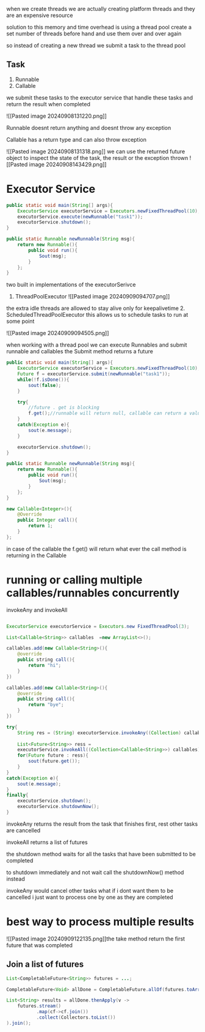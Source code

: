 when we create threads we are actually creating platform threads and they are an expensive resource

solution to this memory and time overhead is using a thread pool
create a set number of threads before hand and use them over and over again

so instead of creating a new thread we submit a task to the thread pool

## Task
1. Runnable
2. Callable

we submit these tasks to the executor service that handle these tasks and return the result when completed 

![[Pasted image 20240908131220.png]]

Runnable doesnt return anything and doesnt throw any exception

Callable has a return type and can also throw exception

![[Pasted image 20240908131318.png]]
 we can use the returned future object to inspect the state of the task, the result or the exception thrown
 ![[Pasted image 20240908143429.png]]

# Executor Service

```java
public static void main(String[] args){
	ExecutorService executorService = Executors.newFixedThreadPool(10);
	executorService.execute(newRunnable("task1"));
	executorService.shutdown();
}

public static Runnable newRunnable(String msg){
	return new Runnable(){
		public void run(){
			Sout(msg);
		}	
	};
}
```

two built in implementations of the executorSerivce
1. ThreadPoolExecutor
![[Pasted image 20240909094707.png]]

the extra idle threads are allowed to stay alive only for keepalivetime
2. ScheduledThreadPoolExecutor
this allows us to schedule tasks to run at some point

![[Pasted image 20240909094505.png]]

when working with a thread pool we can execute Runnables
and submit runnable and callables
the Submit method returns a future

```java
public static void main(String[] args){
	ExecutorService executorService = Executors.newFixedThreadPool(10);
	Future f = executorService.submit(newRunnable("task1"));
	while(!f.isDone()){
		sout(false);
	}

	try{
		//future . get is blocking
		f.get();//runnable will return null, callable can return a value
	}
	catch(Exception e){
		sout(e.message);
	}

	executorService.shutdown();
}

public static Runnable newRunnable(String msg){
	return new Runnable(){
		public void run(){
			Sout(msg);
		}	
	};
}
```

```java
new Callable<Integer>(){  
	@Override
    public Integer call(){  
        return 1;  
    }  
};
```

in case of the callable the f.get() will return what ever the call method is returning in the Callable

# running or calling multiple callables/runnables concurrently 

invokeAny and invokeAll

```java

ExecutorService executorService = Executors.new FixedThreadPool(3);

List<Callable<String>> callables  =new ArrayList<>();

callables.add(new Callable<String>(){
	@override
	public string call(){
		return "hi";
	}
})

callables.add(new Callable<String>(){
	@override
	public string call(){
		return "bye";
	}
})

try{
	String res = (String) executorService.invokeAny((Collection) callables);
	
	List<Future<String>> ress = 
	executorService.invokeAll((Collection<Callable<String>>) callables);
	for(Future future : ress){
		sout(future.get());
	}
}
catch(Exception e){
	sout(e.message);
}
finally{
	executorService.shutdown();
	executorService.shutdownNow();
}
```

invokeAny returns the result from the task that finishes first, rest other tasks are cancelled

invokeAll returns a list of futures

the shutdown method waits for all the tasks that have been submitted to be completed

to shutdown immediately and not wait call the shutdownNow() method instead

invokeAny would cancel other tasks what if i dont want them to be cancelled i just want to process one by one as they are completed
# best way to process multiple results 
![[Pasted image 20240909122135.png]]the take method return the first future that was completed

## Join a list of futures
```java
List<CompletableFuture<String>> futures = ...;

CompletableFuture<Void> allDone = CompletableFuture.allOf(futures.toArray(new CompletableFuture[0]));

List<String> results = allDone.thenApply(v ->
    futures.stream()
           .map(cf->cf.join())
           .collect(Collectors.toList())
).join();

```